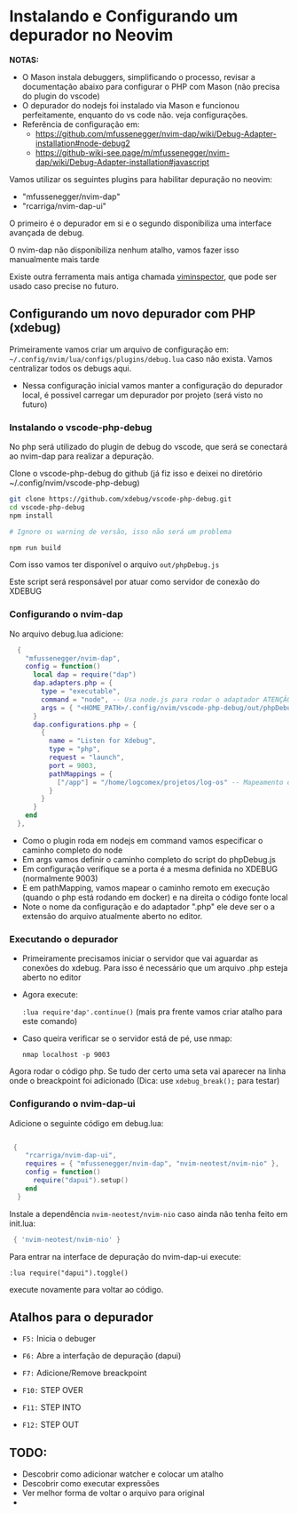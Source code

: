 # Instalando e Configurando um depurador no Neovim

**NOTAS:** 
- O Mason instala debuggers, simplificando o processo, revisar a documentação abaixo para configurar o PHP com Mason (não precisa do plugin do vscode)
- O depurador do nodejs foi instalado via Mason e funcionou perfeitamente, enquanto do vs code não. veja configurações.
- Referência de configuração em:
    - https://github.com/mfussenegger/nvim-dap/wiki/Debug-Adapter-installation#node-debug2
    - https://github-wiki-see.page/m/mfussenegger/nvim-dap/wiki/Debug-Adapter-installation#javascript



Vamos utilizar os seguintes plugins para habilitar depuração no neovim:
- "mfussenegger/nvim-dap"
- "rcarriga/nvim-dap-ui"

O primeiro é o depurador em si e o segundo disponibiliza uma interface avançada de debug.

O nvim-dap não disponibiliza nenhum atalho, vamos fazer isso manualmente mais tarde

Existe outra ferramenta mais antiga chamada [viminspector](https://github.com/puremourning/vimspector), que pode ser usado caso precise no futuro.

## Configurando um novo depurador com PHP (xdebug)

Primeiramente vamos criar um arquivo de configuração em: `~/.config/nvim/lua/configs/plugins/debug.lua` caso não exista. Vamos centralizar todos os debugs aqui.

- Nessa configuração inicial vamos manter a configuração do depurador local, é possivel carregar um depurador por projeto (será visto no futuro)

### Instalando o vscode-php-debug

No php será utilizado do plugin de debug do vscode, que será se conectará ao nvim-dap para realizar a depuração.

Clone o vscode-php-debug do github (já fiz isso e deixei no diretório ~/.config/nvim/vscode-php-debug)

```bash
git clone https://github.com/xdebug/vscode-php-debug.git
cd vscode-php-debug
npm install

# Ignore os warning de versão, isso não será um problema

npm run build

```

Com isso vamos ter disponível o arquivo `out/phpDebug.js`

Este script será responsável por atuar como servidor de conexão do XDEBUG

### Configurando o nvim-dap

No arquivo debug.lua adicione:

```lua
  {
    "mfussenegger/nvim-dap",
    config = function()
      local dap = require("dap")
      dap.adapters.php = {
        type = "executable",
        command = "node", -- Usa node.js para rodar o adaptador ATENÇÂO, VERIFICAR SE O NODE está acessivel pelo nvim, se não por caminho completo
        args = { "<HOME_PATH>/.config/nvim/vscode-php-debug/out/phpDebug.js" } -- verificar atalho para home
      }
      dap.configurations.php = {
        {
          name = "Listen for Xdebug",
          type = "php",
          request = "launch",
          port = 9003,
          pathMappings = {
            ["/app"] = "/home/logcomex/projetos/log-os" -- Mapeamento dos caminhos de servidor para local
          }
        }
      }
    end
  },
```
- Como o plugin roda em nodejs em command vamos especificar o caminho completo do node
- Em args vamos definir o caminho completo do script do phpDebug.js
- Em configuração verifique se a porta é a mesma definida no XDEBUG (normalmente 9003)
- E em pathMapping, vamos mapear o caminho remoto em execução (quando o php está rodando em docker) e na direita o código fonte local
- Note o nome da configuração e do adaptador ".php" ele deve ser o a extensão do arquivo atualmente aberto no editor.

### Executando o depurador

- Primeiramente precisamos iniciar o servidor que vai aguardar as conexões do xdebug. Para isso é necessário que um arquivo .php esteja aberto no editor
- Agora execute: 

    `:lua require'dap'.continue()` (mais pra frente vamos criar atalho para este comando)

- Caso queira verificar se o servidor está de pé, use nmap:
    
    `nmap localhost -p 9003`

Agora rodar o código php. Se tudo der certo uma seta vai aparecer na linha onde o breackpoint foi adicionado (Dica: use `xdebug_break();` para testar)


### Configurando o nvim-dap-ui

Adicione o seguinte código em debug.lua:

```lua

 {
    "rcarriga/nvim-dap-ui",
    requires = { "mfussenegger/nvim-dap", "nvim-neotest/nvim-nio" },
    config = function()
      require("dapui").setup()
    end
  }

```

Instale a dependência `nvim-neotest/nvim-nio` caso ainda não tenha feito em init.lua:

```lua
 { 'nvim-neotest/nvim-nio' }
```

Para entrar na interface de depuração do nvim-dap-ui execute:

```
:lua require("dapui").toggle()
```

execute novamente para voltar ao código.



## Atalhos para o depurador

- `F5:`  Inicia o debuger
- `F6:`  Abre a interfação de depuração (dapui)
- `F7:`  Adicione/Remove breackpoint

- `F10:` STEP OVER
- `F11:` STEP INTO
- `F12:` STEP OUT


## TODO:

- Descobrir como adicionar watcher e colocar um atalho
- Descobrir como executar expressões
- Ver melhor forma de voltar o arquivo para original
- 
